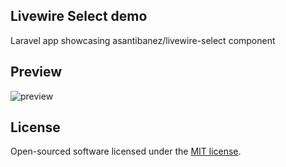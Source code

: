 ## Livewire Select demo

Laravel app showcasing asantibanez/livewire-select component

## Preview

![preview](https://github.com/asantibanez/livewire-select-demo/raw/master/preview.gif)

## License

Open-sourced software licensed under the [MIT license](https://opensource.org/licenses/MIT).

